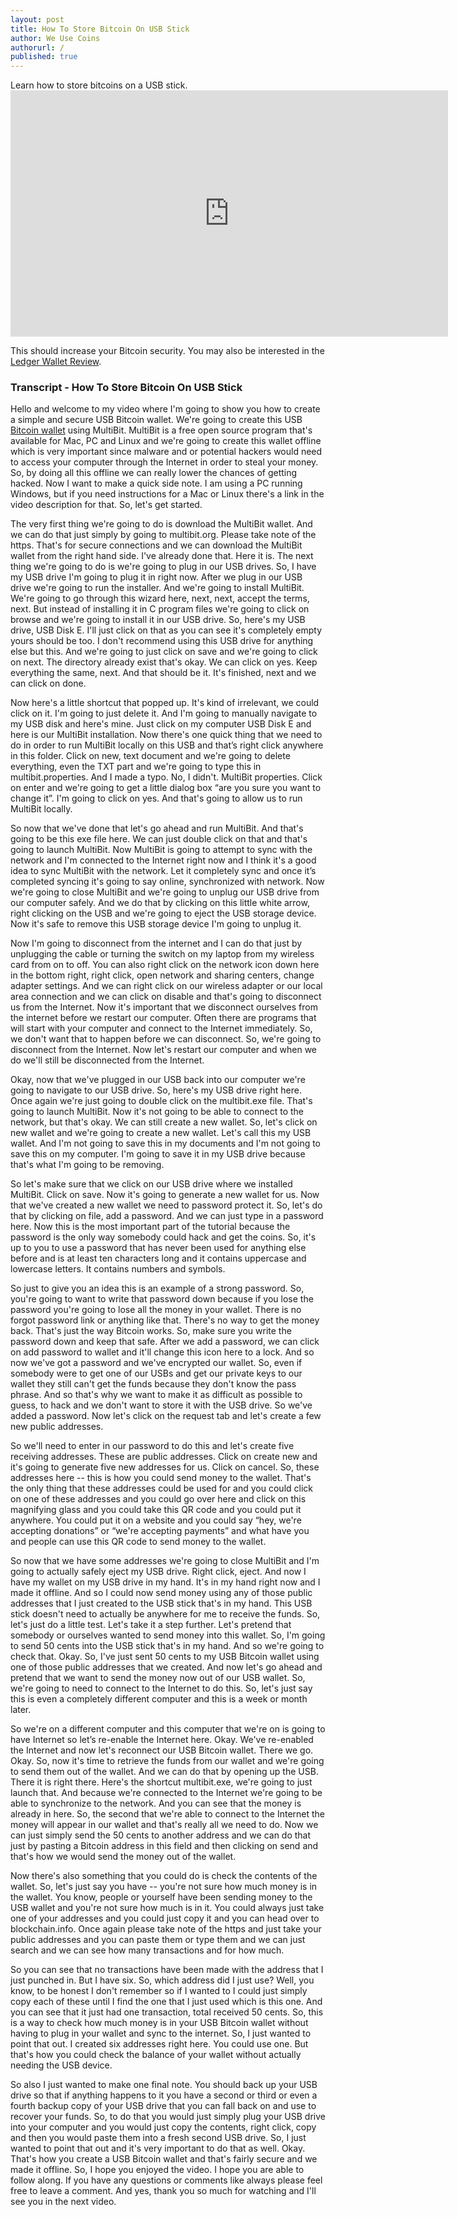 ```yaml
---
layout: post
title: How To Store Bitcoin On USB Stick
author: We Use Coins
authorurl: /
published: true
---
```



<p>Learn how to store bitcoins on a USB stick.
<iframe width="700" height="394" src="https://www.youtube.com/embed/2qmOM567BF4" frameborder="0" allowfullscreen></iframe>
<p>This should increase your Bitcoin security. You may also be interested in the <a href="https://www.weusecoins.com/bitcoin-ledger-wallet-review/">Ledger Wallet Review</a>.

### Transcript - How To Store Bitcoin On USB Stick

Hello and welcome to my video where I'm going to show you how to create a simple and secure USB Bitcoin wallet.  We're going to create this USB [Bitcoin wallet](/en/find-the-best-bitcoin-wallet/) using MultiBit.  MultiBit is a free open source program that's available for Mac, PC and Linux and we're going to create this wallet offline which is very important since malware and or potential hackers would need to access your computer through the Internet in order to steal your money.  So, by doing all this offline we can really lower the chances of getting hacked.  Now I want to make a quick side note.  I am using a PC running Windows, but if you need instructions for a Mac or Linux there's a link in the video description for that.  So, let's get started.

The very first thing we're going to do is download the MultiBit wallet.  And we can do that just simply by going to multibit.org.  Please take note of the https.  That's for secure connections and we can download the MultiBit wallet from the right hand side.  I've already done that.  Here it is.  The next thing we're going to do is we're going to plug in our USB drives.  So, I have my USB drive I'm going to plug it in right now.  After we plug in our USB drive we're going to run the installer.  And we're going to install MultiBit.  We're going to go through this wizard here, next, next, accept the terms, next.  But instead of installing it in C program files we're going to click on browse and we're going to install it in our USB drive.  So, here's my USB drive, USB Disk E.  I'll just click on that as you can see it's completely empty yours should be too.  I don't recommend using this USB drive for anything else but this.  And we're going to just click on save and we're going to click on next.  The directory already exist that's okay.  We can click on yes.  Keep everything the same, next.  And that should be it.  It's finished, next and we can click on done.

Now here's a little shortcut that popped up.  It's kind of irrelevant, we could click on it.  I'm going to just delete it.  And I'm going to manually navigate to my USB disk and here's mine.  Just click on my computer USB Disk E and here is our MultiBit installation.  Now there's one quick thing that we need to do in order to run MultiBit locally on this USB and that’s right click anywhere in this folder.  Click on new, text document and we're going to delete everything, even the TXT part and we're going to type this in multibit.properties.  And I made a typo.  No, I didn't.  MultiBit properties.  Click on enter and we're going to get a little dialog box “are you sure you want to change it”.  I'm going to click on yes.  And that's going to allow us to run MultiBit locally.

So now that we've done that let's go ahead and run MultiBit.  And that's going to be this exe file here.  We can just double click on that and that's going to launch MultiBit.  Now MultiBit is going to attempt to sync with the network and I'm connected to the Internet right now and I think it's a good idea to sync MultiBit with the network.  Let it completely sync and once it’s completed syncing it's going to say online, synchronized with network.  Now we're going to close MultiBit and we're going to unplug our USB drive from our computer safely.  And we do that by clicking on this little white arrow, right clicking on the USB and we're going to eject the USB storage device.  Now it's safe to remove this USB storage device I'm going to unplug it.

Now I'm going to disconnect from the internet and I can do that just by unplugging the cable or turning the switch on my laptop from my wireless card from on to off.  You can also right click on the network icon down here in the bottom right, right click, open network and sharing centers, change adapter settings.  And we can right click on our wireless adapter or our local area connection and we can click on disable and that's going to disconnect us from the Internet.  Now it's important that we disconnect ourselves from the internet before we restart our computer.  Often there are programs that will start with your computer and connect to the Internet immediately.  So, we don't want that to happen before we can disconnect.  So, we're going to disconnect from the Internet.  Now let's restart our computer and when we do we'll still be disconnected from the Internet.

Okay, now that we've plugged in our USB back into our computer we're going to navigate to our USB drive.  So, here's my USB drive right here.  Once again we're just going to double click on the multibit.exe file.  That's going to launch MultiBit.  Now it's not going to be able to connect to the network, but that's okay.  We can still create a new wallet.  So, let's click on new wallet and we're going to create a new wallet.  Let's call this my USB wallet.  And I'm not going to save this in my documents and I'm not going to save this on my computer.  I'm going to save it in my USB drive because that's what I'm going to be removing.

So let's make sure that we click on our USB drive where we installed MultiBit.  Click on save.  Now it's going to generate a new wallet for us.  Now that we've created a new wallet we need to password protect it.  So, let's do that by clicking on file, add a password.  And we can just type in a password here.  Now this is the most important part of the tutorial because the password is the only way somebody could hack and get the coins.  So, it's up to you to use a password that has never been used for anything else before and is at least ten characters long and it contains uppercase and lowercase letters.  It contains numbers and symbols.  

So just to give you an idea this is an example of a strong password.  So, you're going to want to write that password down because if you lose the password you're going to lose all the money in your wallet.  There is no forgot password link or anything like that.  There's no way to get the money back.  That's just the way Bitcoin works.  So, make sure you write the password down and keep that safe.  After we add a password, we can click on add password to wallet and it'll change this icon here to a lock.  And so now we've got a password and we've encrypted our wallet.  So, even if somebody were to get one of our USBs and get our private keys to our wallet they still can't get the funds because they don't know the pass phrase.  And so that's why we want to make it as difficult as possible to guess, to hack and we don't want to store it with the USB drive.  So we've added a password.  Now let's click on the request tab and let's create a few new public addresses.

So we'll need to enter in our password to do this and let's create five receiving addresses.  These are public addresses.  Click on create new and it's going to generate five new addresses for us. Click on cancel.  So, these addresses here -- this is how you could send money to the wallet.  That's the only thing that these addresses could be used for and you could click on one of these addresses and you could go over here and click on this magnifying glass and you could take this QR code and you could put it anywhere.  You could put it on a website and you could say “hey, we're accepting donations” or “we're accepting payments” and what have you and people can use this QR code to send money to the wallet.

So now that we have some addresses we're going to close MultiBit and I'm going to actually safely eject my USB drive.  Right click, eject.  And now I have my wallet on my USB drive in my hand.  It's in my hand right now and I made it offline.  And so I could now send money using any of those public addresses that I just created to the USB stick that's in my hand.  This USB stick doesn't need to actually be anywhere for me to receive the funds.  So, let's just do a little test.  Let's take it a step further.  Let's pretend that somebody or ourselves wanted to send money into this wallet.  So, I'm going to send 50 cents into the USB stick that's in my hand.  And so we're going to check that.  Okay.  So, I've just sent 50 cents to my USB Bitcoin wallet using one of those public addresses that we created.  And now let's go ahead and pretend that we want to send the money now out of our USB wallet.  So, we're going to need to connect to the Internet to do this.  So, let's just say this is even a completely different computer and this is a week or month later.

So we're on a different computer and this computer that we're on is going to have Internet so let’s re-enable the Internet here.  Okay.  We've re-enabled the Internet and now let's reconnect our USB Bitcoin wallet.  There we go.  Okay.  So, now it's time to retrieve the funds from our wallet and we're going to send them out of the wallet.  And we can do that by opening up the USB.  There it is right there.  Here's the shortcut multibit.exe, we're going to just launch that.  And because we're connected to the Internet we're going to be able to synchronize to the network.  And you can see that the money is already in here.  So, the second that we're able to connect to the Internet the money will appear in our wallet and that's really all we need to do.  Now we can just simply send the 50 cents to another address and we can do that just by pasting a Bitcoin address in this field and then clicking on send and that's how we would send the money out of the wallet.

Now there's also something that you could do is check the contents of the wallet.  So, let's just say you have -- you're not sure how much money is in the wallet.  You know, people or yourself have been sending money to the USB wallet and you're not sure how much is in it.  You could always just take one of your addresses and you could just copy it and you can head over to blockchain.info.  Once again please take note of the https and just take your public addresses and you can paste them or type them and we can just search and we can see how many transactions and for how much.

So you can see that no transactions have been made with the address that I just punched in.  But I have six.  So, which address did I just use?  Well, you know, to be honest I don't remember so if I wanted to I could just simply copy each of these until I find the one that I just used which is this one.  And you can see that it just had one transaction, total received 50 cents.  So, this is a way to check how much money is in your USB Bitcoin wallet without having to plug in your wallet and sync to the internet.  So, I just wanted to point that out.  I created six addresses right here.  You could use one.  But that's how you could check the balance of your wallet without actually needing the USB device.

So also I just wanted to make one final note.  You should back up your USB drive so that if anything happens to it you have a second or third or even a fourth backup copy of your USB drive that you can fall back on and use to recover your funds.  So, to do that you would just simply plug your USB drive into your computer and you would just copy the contents, right click, copy and then you would paste them into a fresh second USB drive.  So, I just wanted to point that out and it's very important to do that as well.  Okay.  That's how you create a USB Bitcoin wallet and that's fairly secure and we made it offline.  So, I hope you enjoyed the video.  I hope you are able to follow along.  If you have any questions or comments like always please feel free to leave a comment.  And yes, thank you so much for watching and I'll see you in the next video.
